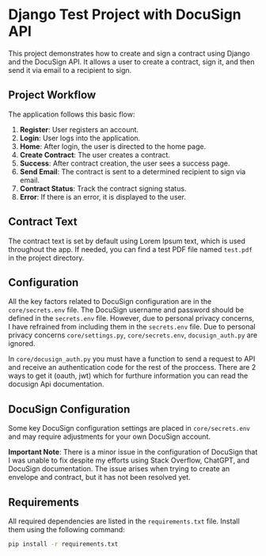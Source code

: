 # Django Test Project with DocuSign API

This project demonstrates how to create and sign a contract using Django and the DocuSign API. It allows a user to create a contract, sign it, and then send it via email to a recipient to sign.

## Project Workflow
The application follows this basic flow:
1. **Register**: User registers an account.
2. **Login**: User logs into the application.
3. **Home**: After login, the user is directed to the home page.
4. **Create Contract**: The user creates a contract.
5. **Success**: After contract creation, the user sees a success page.
6. **Send Email**: The contract is sent to a determined recipient to sign via email.
7. **Contract Status**: Track the contract signing status.
8. **Error**: If there is an error, it is displayed to the user.

## Contract Text
The contract text is set by default using Lorem Ipsum text, which is used throughout the app. If needed, you can find a test PDF file named `test.pdf` in the project directory.

## Configuration
All the key factors related to DocuSign configuration are in the `core/secrets.env` file.
The DocuSign username and password should be defined in the `secrets.env` file. However, due to personal privacy concerns, I have refrained from including them in the `secrets.env` file.
Due to personal privacy concerns  `core/settings.py`,  `core/secrets.env`,  `docusign_auth.py` are ignored.

In  `core/docusign_auth.py` you must have a function to send a request to API and receive an authentication code for the rest of the proccess.
There are 2 ways to get it (oauth, jwt) which for furthure information you can read the docusign Api documentation.

## DocuSign Configuration
Some key DocuSign configuration settings are placed in `core/secrets.env` and may require adjustments for your own DocuSign account.

**Important Note**: There is a minor issue in the configuration of DocuSign that I was unable to fix despite my efforts using Stack Overflow, ChatGPT, and DocuSign documentation. The issue arises when trying to create an envelope and contract, but it has not been resolved yet.

  
## Requirements
All required dependencies are listed in the `requirements.txt` file. Install them using the following command:

```bash
pip install -r requirements.txt
